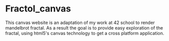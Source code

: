 # Fractol_canvas

This canvas website is an adaptation of my work at 42 school to render mandelbrot fractal.
As a result the goal is to provide easy exploration of the fractal, using html5's canvas technology
to get a cross platform application.
